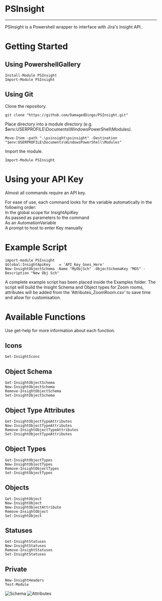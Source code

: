 # PSInsight
- - - - 
PSInsight is a Powershell wrapper to interface with Jira's Insight API..


# Getting Started #
## Using PowershellGallery ##
```
Install-Module PSInsight
Import-Module PSInsight
```

## Using Git ##
Clone the repository.
```
git clone "https://github.com/DamagedDingo/PSInsight.git"
```
Place directory into a module directory (e.g. $env:USERPROFILE\Documents\WindowsPowerShell\Modules).
```
Move-Item -path ".\psinsight\psinsight" -Destination "$env:USERPROFILE\Documents\WindowsPowerShell\Modules"
```
Import the module.
```
Import-Module PSInsight
```

# Using your API Key #
Almost all commands require an API key.
  
For ease of use, each command looks for the variable automatically in the following order:  
    In the global scope for InsightApiKey  
    As passed as parameters to the command  
    As an AutomationVariable  
    A prompt to host to enter Key manually  

# Example Script #
```
import-module PSInsight
$Global:InsightApiKey    = 'API_Key_Goes_Here'  
New-InsightObjectSchema -Name "MyObjSch" -ObjectSchemaKey "MOS" -Description "New Obj Sch"
```
A complete example script has been placed inside the Examples folder.
The script will build the Insight Schema and Object types for Zoom rooms,
attributes will be added from the 'Attributes_ZoomRoom.csv' to save time
and allow for customisation.

# Available Functions #
Use get-help for more information about each function.

## Icons ##
```
Get-InsightIcons  
```
## Object Schema ##
```
Get-InsightObjectSchema
New-InsightObjectSchema
Remove-InsightObjectSchema
Set-InsightObjectSchema
```
## Object Type Attributes ##
```
Get-InsightObjectTypeAttributes
New-InsightObjectTypeAttributes
Remove-InsightObjectTypeAttributes
Set-InsightObjectTypeAttributes
```
## Object Types ##
```
Get-InsightObjectTypes
New-InsightObjectTypes
Remove-InsightObjectTypes
Set-InsightObjectTypes
```
## Objects ##
```
Get-InsightObject
New-InsightObject
New-InsightObjectAttribute
Remove-InsightObject
Set-InsightObject
```
## Statuses ##
```
Get-InsightStatuses
New-InsightStatuses
Remove-InsightStatuses
Set-InsightStatuses
```
## Private ##
```
New-InsightHeaders
Test-Module
```

![Schema](https://i.imgur.com/NByWKhl.png)
![Attributes](https://i.imgur.com/GzvExXL.png)